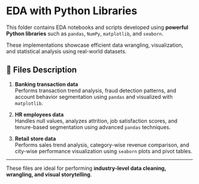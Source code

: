 # EDA with Python Libraries

This folder contains EDA notebooks and scripts developed using **powerful Python libraries** such as `pandas`, `NumPy`, `matplotlib`, and `seaborn`.

These implementations showcase efficient data wrangling, visualization, and statistical analysis using real-world datasets.

## 📄 Files Description

1. **Banking transaction data**  
   Performs transaction trend analysis, fraud detection patterns, and account behavior segmentation using `pandas` and visualized with `matplotlib`.

2. **HR employees data**  
   Handles null values, analyzes attrition, job satisfaction scores, and tenure-based segmentation using advanced `pandas` techniques.

3. **Retail store data**  
   Performs sales trend analysis, category-wise revenue comparison, and city-wise performance visualization using `seaborn` plots and pivot tables.

---

These files are ideal for performing **industry-level data cleaning, wrangling, and visual storytelling**.
